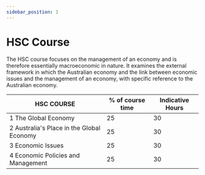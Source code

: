 ```yaml
---
sidebar_position: 1
---
```


# HSC Course

The HSC course focuses on the management of an economy and is therefore essentially macroeconomic in nature. It examines the external framework in which the Australian economy and the link between economic issues and the management of an economy, with specific reference to the Australian economy.

|HSC COURSE|% of course time|Indicative Hours|
|----------|----------------|----------------|
|1  The Global Economy| 25 | 30 |
|2  Australia's Place in the Global Economy| 25 | 30 |
|3  Economic Issues| 25 | 30 |
|4  Economic Policies and Management| 25 | 30 |
